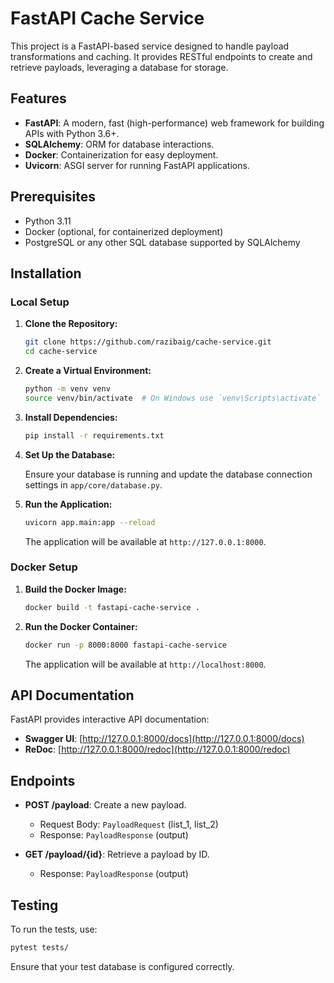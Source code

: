 # FastAPI Cache Service

This project is a FastAPI-based service designed to handle payload transformations and caching. It provides RESTful endpoints to create and retrieve payloads, leveraging a database for storage.

## Features

- **FastAPI**: A modern, fast (high-performance) web framework for building APIs with Python 3.6+.
- **SQLAlchemy**: ORM for database interactions.
- **Docker**: Containerization for easy deployment.
- **Uvicorn**: ASGI server for running FastAPI applications.

## Prerequisites

- Python 3.11
- Docker (optional, for containerized deployment)
- PostgreSQL or any other SQL database supported by SQLAlchemy

## Installation

### Local Setup

1. **Clone the Repository:**

   ```bash
   git clone https://github.com/razibaig/cache-service.git
   cd cache-service
   ```

2. **Create a Virtual Environment:**

   ```bash
   python -m venv venv
   source venv/bin/activate  # On Windows use `venv\Scripts\activate`
   ```

3. **Install Dependencies:**

   ```bash
   pip install -r requirements.txt
   ```

4. **Set Up the Database:**

   Ensure your database is running and update the database connection settings in `app/core/database.py`.

5. **Run the Application:**

   ```bash
   uvicorn app.main:app --reload
   ```

   The application will be available at `http://127.0.0.1:8000`.

### Docker Setup

1. **Build the Docker Image:**

   ```bash
   docker build -t fastapi-cache-service .
   ```

2. **Run the Docker Container:**

   ```bash
   docker run -p 8000:8000 fastapi-cache-service
   ```

   The application will be available at `http://localhost:8000`.

## API Documentation

FastAPI provides interactive API documentation:

- **Swagger UI**: [http://127.0.0.1:8000/docs](http://127.0.0.1:8000/docs)
- **ReDoc**: [http://127.0.0.1:8000/redoc](http://127.0.0.1:8000/redoc)

## Endpoints

- **POST /payload**: Create a new payload.
  - Request Body: `PayloadRequest` (list_1, list_2)
  - Response: `PayloadResponse` (output)

- **GET /payload/{id}**: Retrieve a payload by ID.
  - Response: `PayloadResponse` (output)

## Testing

To run the tests, use:

```bash
pytest tests/
```

Ensure that your test database is configured correctly.
